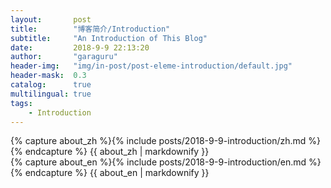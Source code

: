 ```yaml
---
layout:       post
title:        "博客简介/Introduction"
subtitle:     "An Introduction of This Blog"
date:         2018-9-9 22:13:20
author:       "garaguru"
header-img:   "img/in-post/post-eleme-introduction/default.jpg"
header-mask:  0.3
catalog:      true
multilingual: true
tags:
    - Introduction
---
```


<!-- Chinese Version -->
<div class="zh post-container">
    {% capture about_zh %}{% include posts/2018-9-9-introduction/zh.md %}{% endcapture %}
    {{ about_zh | markdownify }}
</div>

<!-- English Version -->
<div class="en post-container">
    {% capture about_en %}{% include posts/2018-9-9-introduction/en.md %}{% endcapture %}
    {{ about_en | markdownify }}
</div>
